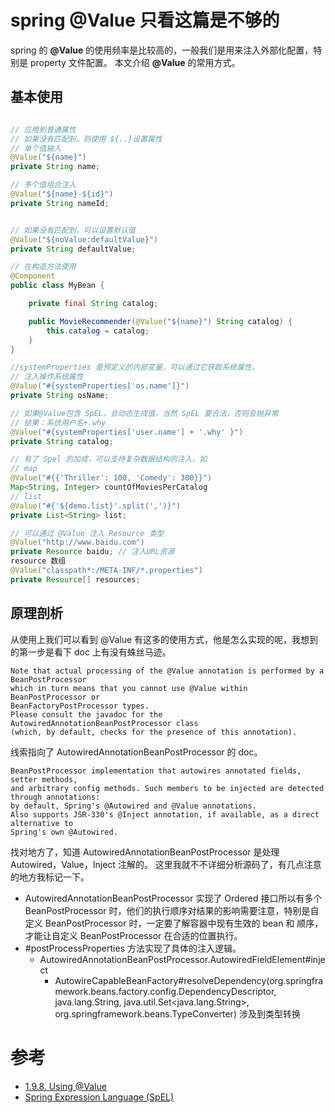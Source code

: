 # spring @Value 只看这篇是不够的
spring 的 **@Value** 的使用频率是比较高的，一般我们是用来注入外部化配置，特别是 property 文件配置。
本文介绍 **@Value** 的常用方式。

## 基本使用
```java

// 应用到普通属性
// 如果没有匹配到，则使用 ${..}设置属性
// 单个值输入
@Value("${name}")
private String name;

// 多个值组合注入
@Value("${name}-${id}")
private String nameId;


// 如果没有匹配到，可以设置默认值
@Value("${noValue:defaultValue}")
private String defaultValue;

// 在构造方法使用
@Component
public class MyBean {

    private final String catalog;

    public MovieRecommender(@Value("${name}") String catalog) {
        this.catalog = catalog;
    }
}

```

```java
//systemProperties 是预定义的内部变量，可以通过它获取系统属性。
// 注入操作系统属性
@Value("#{systemProperties['os.name']}")
private String osName;

```

```java
// 如果@Value包含 SpEL，会动态生成值，当然 SpEL 要合法，否则会抛异常
// 结果：系统用户名+.why
@Value("#{systemProperties['user.name'] + '.why' }") 
private String catalog;

// 有了 Spel 的加成，可以支持复杂数据结构的注入，如
// map
@Value("#{{'Thriller': 100, 'Comedy': 300}}") 
Map<String, Integer> countOfMoviesPerCatalog
// list
@Value("#{'${demo.list}'.split(',')}")
private List<String> list;

```

```java
// 可以通过 @Value 注入 Resource 类型
@Value("http://www.baidu.com")
private Resource baidu; // 注入URL资源
resource 数组
@Value("classpath*:/META-INF/*.properties")
private Resource[] resources;
```

## 原理剖析
从使用上我们可以看到 @Value 有这多的使用方式，他是怎么实现的呢，我想到的第一步是看下 doc 上有没有蛛丝马迹。

```
Note that actual processing of the @Value annotation is performed by a BeanPostProcessor 
which in turn means that you cannot use @Value within BeanPostProcessor or
BeanFactoryPostProcessor types. 
Please consult the javadoc for the AutowiredAnnotationBeanPostProcessor class
(which, by default, checks for the presence of this annotation).
```
线索指向了 AutowiredAnnotationBeanPostProcessor 的 doc。
```
BeanPostProcessor implementation that autowires annotated fields, setter methods, 
and arbitrary config methods. Such members to be injected are detected through annotations: 
by default, Spring's @Autowired and @Value annotations.
Also supports JSR-330's @Inject annotation, if available, as a direct alternative to 
Spring's own @Autowired.
```


找对地方了，知道 AutowiredAnnotationBeanPostProcessor 是处理 Autowired，Value，Inject 注解的。
这里我就不不详细分析源码了，有几点注意的地方我标记一下。
- AutowiredAnnotationBeanPostProcessor 实现了 Ordered 接口所以有多个 BeanPostProcessor 时，他们的执行顺序对结果的影响需要注意，特别是自定义 BeanPostProcessor 时，一定要了解容器中现有生效的 bean 和 顺序，才能让自定义 BeanPostProcessor 在合适的位置执行。
- #postProcessProperties 方法实现了具体的注入逻辑。
  - AutowiredAnnotationBeanPostProcessor.AutowiredFieldElement#inject 
    - AutowireCapableBeanFactory#resolveDependency(org.springframework.beans.factory.config.DependencyDescriptor, java.lang.String, java.util.Set<java.lang.String>, org.springframework.beans.TypeConverter)  涉及到类型转换 

    
# 参考
- [1.9.8. Using @Value](https://docs.spring.io/spring/docs/5.3.0-SNAPSHOT/spring-framework-reference/core.html#beans-value-annotations)
- [Spring Expression Language (SpEL)](https://docs.spring.io/spring/docs/5.3.0-SNAPSHOT/spring-framework-reference/core.html#expressions)
